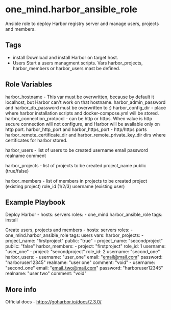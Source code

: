 one_mind.harbor_ansible_role
=========

Ansible role to deploy Harbor registry server and manage users, projects and members.


Tags
--------------
- install
  Download and install Harbor on target host.
- Users
  Start a users managment scripts. Vars harbor_projects, harbor_members or harbor_users mast be defined.

Role Variables
--------------
harbor_hostname - This var must be overwritten, because by default it localhost, but Harbor can't work on that hostname.
harbor_admin_password and harbor_db_password must be overwritten to :)
harbor_config_dir - place where harbor installation scripts and docker-compose.yml will be stored.
harbor_connection_protocol - can be http or https. When value is http secure connection will not configure, and Harbor will be available only on http port.
harbor_http_port and harbor_https_port - http/https ports
harbor_remote_certificate_dir and harbor_remote_private_key_dir dirs where certificates for harbor stored.

harbor_users - list of users to be created
   username
   email
   password
   realname
   comment

harbor_projects - list of projects to be created
    project_name 
    public (true/false)
    
harbor_members - list of members in projects to be created
   project (existing project)
   role_id (1/2/3)
   username (existing user)


Example Playbook
----------------
Deploy Harbor
    - hosts: servers
      roles:
         - one_mind.harbor_ansible_role
       tags: install
       
Create users, projects and members
    - hosts: servers
      roles:
         - one_mind.harbor_ansible_role
       tags: users
       vars:
         harbor_projects:
           - project_name: "firstproject"
             public: "true"
           - project_name: "secondproject"
             public: "false"
         harbor_members: 
           - project: "firstproject"
             role_id: 1
             username: "user_one"
           - project: "secondproject"
             role_id: 2
             username: "second_one"
         harbor_users:
           - username: "user_one"
             email: "email@mail.com"
             password: "harboruser12345"
             realname: "user one"
             comment: "void"
           - username: "second_one"
             email: "email_two@mail.com"
             password: "harboruser12345"
             realname: "user two"
             comment: "void"

More info
----------------
Official docs - https://goharbor.io/docs/2.3.0/
